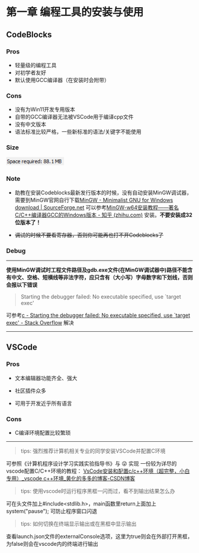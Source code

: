 # 第一章 编程工具的安装与使用

## CodeBlocks

### Pros

+ 轻量级的编程工具
+ 对初学者友好
+ 默认使用GCC编译器（在安装时会附带）

### Cons

+ 没有为Win11开发专用版本
+ 自带的GCC编译器无法被VSCode用于编译cpp文件
+ 没有中文版本
+ 语法标准比较严格，一些新标准的语法/关键字不能使用

### Size

![image-20230906154634409](.\image-20230906154634409.png)

### Note

+ 助教在安装Codeblocks最新发行版本的时候，没有自动安装MinGW调试器，需要到MinGW官网自行下载[MinGW - Minimalist GNU for Windows download | SourceForge.net](https://sourceforge.net/projects/mingw/) 可以参考[MinGW-w64安装教程——著名C/C++编译器GCC的Windows版本 - 知乎 (zhihu.com)](https://zhuanlan.zhihu.com/p/76613134) 安装。**不要安装成32位版本了！**

+ ~~调试的时候不要看寄存器，否则你可能再也打不开Codeblocks了~~

### Debug

---

**使用MinGW调试时工程文件路径及gdb.exe文件(在MinGW调试器中)路径不能含有中文、空格、短横线等非法字符，应只含有（大小写）字母数字和下划线，否则会报以下错误**

> Starting the debugger failed: No executable specified, use `target exec'

可参考[c - Starting the debugger failed: No executable specified, use `target exec' - Stack Overflow](https://stackoverflow.com/questions/66884293/starting-the-debugger-failed-no-executable-specified-use-target-exec) 解决

---

## VSCode

### Pros

+ 文本编辑器功能齐全、强大

+ 社区插件众多

+ 可用于开发近乎所有语言

### Cons

+ C编译环境配置比较繁琐

---

> tips: 强烈推荐计算机相关专业的同学安装VSCode并配置C环境

可参照《计算机程序设计学习实践实验指导书》与 😜 实现
一份较为详尽的vscode配置C/C++环境的教程：
[VsCode安装和配置c/c++环境（超完整，小白专用）_vscode c++环境_黄化的多多的博客-CSDN博客](https://blog.csdn.net/weixin_48468423/article/details/118950592)

> tips: 使用vscode时运行程序黑框一闪而过，看不到输出结果怎么办

可在头文件加上#include<stdlib.h>，main函数里return上面加上system("pause");  可防止程序窗口闪退

> tips: 如何切换在终端显示输出或在黑框中显示输出

查看launch.json文件的externalConsole选项，这里为true则会在外部打开黑框，为false则会在vscode内的终端进行输出

